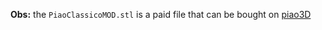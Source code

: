 **Obs:** the `PiaoClassicoMOD.stl` is a paid file that can be bought on [piao3D](https://cults3d.com/en/3d-model/various/spinning-top-osvaldofilho)
